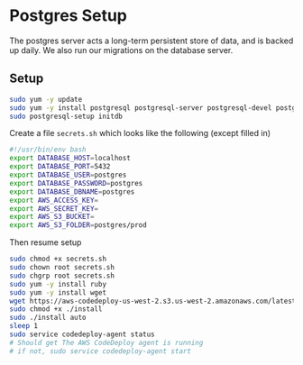 # Postgres Setup

The postgres server acts a long-term persistent store of data, and is backed up
daily. We also run our migrations on the database server.

## Setup

```bash
sudo yum -y update
sudo yum -y install postgresql postgresql-server postgresql-devel postgresql-contrib postgresql-docs
sudo postgresql-setup initdb
```

Create a file `secrets.sh` which looks like the following (except filled in)

```bash
#!/usr/bin/env bash
export DATABASE_HOST=localhost
export DATABASE_PORT=5432
export DATABASE_USER=postgres
export DATABASE_PASSWORD=postgres
export DATABASE_DBNAME=postgres
export AWS_ACCESS_KEY=
export AWS_SECRET_KEY=
export AWS_S3_BUCKET=
export AWS_S3_FOLDER=postgres/prod
```

Then resume setup

```bash
sudo chmod +x secrets.sh
sudo chown root secrets.sh
sudo chgrp root secrets.sh
sudo yum -y install ruby
sudo yum -y install wget
wget https://aws-codedeploy-us-west-2.s3.us-west-2.amazonaws.com/latest/install
sudo chmod +x ./install
sudo ./install auto
sleep 1
sudo service codedeploy-agent status
# Should get The AWS CodeDeploy agent is running
# if not, sudo service codedeploy-agent start
```
